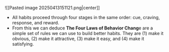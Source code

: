 ![[Pasted image 20250413151121.png|center]]
- All habits proceed through four stages in the same order: cue, craving, response, and reward.
- From this we can deduce **The Four Laws of Behavior Chang**e are a simple set of rules we can use to build better habits. They are (1) make it obvious, (2) make it attractive, (3) make it easy, and (4) make it satisfying.
